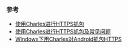 
### 参考
* [使用Charles进行HTTPS抓包](https://www.jianshu.com/p/7a88617ce80b)
* [使用Charles进行HTTPS抓包及常见问题](https://www.cnblogs.com/xiaozi/p/9229615.html)
* [Windows下用Charles对Android抓包HTTPS](https://blog.csdn.net/ybdesire/article/details/80636248)
